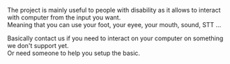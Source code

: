 The project is mainly useful to people with disability as it allows to interact with computer from the input you want.  
Meaning that you can use your foot, your eyee, your mouth, sound, STT ...  

Basically contact us if you need to interact on your computer on something we don't support yet.  
Or need someone to help you setup the basic.  
